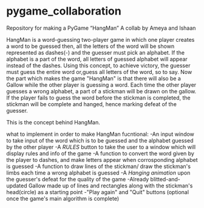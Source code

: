 # pygame_collaboration

Repository for making a PyGame “HangMan” 
A collab by Ameya and Ishaan

HangMan is a word-guessing two-player game in which one player creates a word to be guessed
then, all the letters of the word will be shown represented as dashes(-) and the guesser 
must pick an alphabet. If the alphabet is a part of the word, all letters of guessed alphabet 
will appear instead of the dashes. Using this concept, to achieve victory,
the guesser must guess the entire word or,guess all letters of the word, so to say. 
Now the part which makes the game "HangMan" is that there will also be a Gallow 
while the other player is guessing a word. Each time the other player guesses a wrong alphabet,
a part of a stickman will be drawn on the gallow. If the player fails to guess the word before the 
stickman is completed, the stickman will be complete and hanged, hence marking defeat of the guesser.

This is the concept behind HangMan.


what to implement in order to make HangMan fucntional:
-An input window to take input of the word which is to be guessed and the alphabet guessed by the other player
-A *RULES* button to take the user to a window which will display rules and info of the game
-A function to convert the word given by the player to dashes, and make letters appear when corrosponding alphabet is guessed
-A function to draw lines of the stickman/ draw the stickman's limbs each time a wrong alphabet is guessed
-A *Hanging animation* upon the guesser's defeat for the quality of the game
-Already blitted-and-updated Gallow made up of lines and rectangles along with the stickman's head(circle) as a starting point
-"Play again" and "Quit" buttons (optional once the game's main algorithm is complete)
